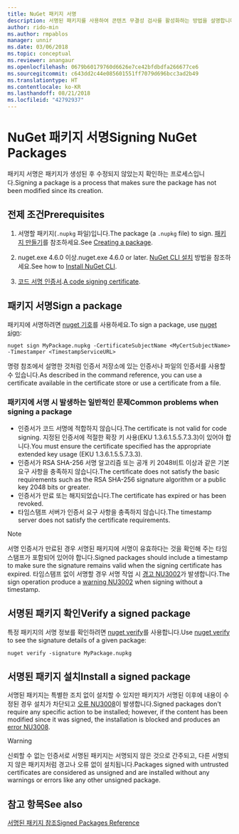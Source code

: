 ```yaml
---
title: NuGet 패키지 서명
description: 서명된 패키지를 사용하여 콘텐츠 무결성 검사를 활성화하는 방법을 설명합니다.
author: rido-min
ms.author: rmpablos
manager: unnir
ms.date: 03/06/2018
ms.topic: conceptual
ms.reviewer: anangaur
ms.openlocfilehash: 0679b60179760d6626e7ce42bfdbdfa266677ce6
ms.sourcegitcommit: c643dd2c44e085601551ff7079d696bcc3ad2b49
ms.translationtype: HT
ms.contentlocale: ko-KR
ms.lasthandoff: 08/21/2018
ms.locfileid: "42792937"
---
```

# <a name="signing-nuget-packages"></a><span data-ttu-id="44ad4-103">NuGet 패키지 서명</span><span class="sxs-lookup"><span data-stu-id="44ad4-103">Signing NuGet Packages</span></span>

<span data-ttu-id="44ad4-104">패키지 서명은 패키지가 생성된 후 수정되지 않았는지 확인하는 프로세스입니다.</span><span class="sxs-lookup"><span data-stu-id="44ad4-104">Signing a package is a process that makes sure the package has not been modified since its creation.</span></span>

## <a name="prerequisites"></a><span data-ttu-id="44ad4-105">전제 조건</span><span class="sxs-lookup"><span data-stu-id="44ad4-105">Prerequisites</span></span>

1. <span data-ttu-id="44ad4-106">서명할 패키지(`.nupkg` 파일)입니다.</span><span class="sxs-lookup"><span data-stu-id="44ad4-106">The package (a `.nupkg` file) to sign.</span></span> <span data-ttu-id="44ad4-107">[패키지 만들기](creating-a-package.md)를 참조하세요.</span><span class="sxs-lookup"><span data-stu-id="44ad4-107">See [Creating a package](creating-a-package.md).</span></span>

1. <span data-ttu-id="44ad4-108">nuget.exe 4.6.0 이상.</span><span class="sxs-lookup"><span data-stu-id="44ad4-108">nuget.exe 4.6.0 or later.</span></span> <span data-ttu-id="44ad4-109">[NuGet CLI 설치](../install-nuget-client-tools.md#nugetexe-cli) 방법을 참조하세요.</span><span class="sxs-lookup"><span data-stu-id="44ad4-109">See how to [Install NuGet CLI](../install-nuget-client-tools.md#nugetexe-cli).</span></span>

1. <span data-ttu-id="44ad4-110">[코드 서명 인증서](../reference/signed-packages-reference.md#get-a-code-signing-certificate).</span><span class="sxs-lookup"><span data-stu-id="44ad4-110">[A code signing certificate](../reference/signed-packages-reference.md#get-a-code-signing-certificate).</span></span>

## <a name="sign-a-package"></a><span data-ttu-id="44ad4-111">패키지 서명</span><span class="sxs-lookup"><span data-stu-id="44ad4-111">Sign a package</span></span>

<span data-ttu-id="44ad4-112">패키지에 서명하려면 [nuget 기호](../tools/cli-ref-sign.md)를 사용하세요.</span><span class="sxs-lookup"><span data-stu-id="44ad4-112">To sign a package, use [nuget sign](../tools/cli-ref-sign.md):</span></span>

```cli
nuget sign MyPackage.nupkg -CertificateSubjectName <MyCertSubjectName> -Timestamper <TimestampServiceURL>
```

<span data-ttu-id="44ad4-113">명령 참조에서 설명한 것처럼 인증서 저장소에 있는 인증서나 파일의 인증서를 사용할 수 있습니다.</span><span class="sxs-lookup"><span data-stu-id="44ad4-113">As described in the command reference, you can use a certificate available in the certificate store or use a certificate from a file.</span></span>

### <a name="common-problems-when-signing-a-package"></a><span data-ttu-id="44ad4-114">패키지에 서명 시 발생하는 일반적인 문제</span><span class="sxs-lookup"><span data-stu-id="44ad4-114">Common problems when signing a package</span></span>

- <span data-ttu-id="44ad4-115">인증서가 코드 서명에 적합하지 않습니다.</span><span class="sxs-lookup"><span data-stu-id="44ad4-115">The certificate is not valid for code signing.</span></span> <span data-ttu-id="44ad4-116">지정된 인증서에 적절한 확장 키 사용(EKU 1.3.6.1.5.5.7.3.3)이 있어야 합니다.</span><span class="sxs-lookup"><span data-stu-id="44ad4-116">You must ensure the certificate specified has the appropriate extended key usage (EKU 1.3.6.1.5.5.7.3.3).</span></span>
- <span data-ttu-id="44ad4-117">인증서가 RSA SHA-256 서명 알고리즘 또는 공개 키 2048비트 이상과 같은 기본 요구 사항을 충족하지 않습니다.</span><span class="sxs-lookup"><span data-stu-id="44ad4-117">The certificate does not satisfy the basic requirements such as the RSA SHA-256 signature algorithm or a public key 2048 bits or greater.</span></span>
- <span data-ttu-id="44ad4-118">인증서가 만료 또는 해지되었습니다.</span><span class="sxs-lookup"><span data-stu-id="44ad4-118">The certificate has expired or has been revoked.</span></span>
- <span data-ttu-id="44ad4-119">타임스탬프 서버가 인증서 요구 사항을 충족하지 않습니다.</span><span class="sxs-lookup"><span data-stu-id="44ad4-119">The timestamp server does not satisfy the certificate requirements.</span></span>

> [!Note]
> <span data-ttu-id="44ad4-120">서명 인증서가 만료된 경우 서명된 패키지에 서명이 유효하다는 것을 확인해 주는 타임스탬프가 포함되어 있어야 합니다.</span><span class="sxs-lookup"><span data-stu-id="44ad4-120">Signed packages should include a timestamp to make sure the signature remains valid when the signing certificate has expired.</span></span> <span data-ttu-id="44ad4-121">타임스탬프 없이 서명할 경우 서명 작업 시 [경고 NU3002](../reference/errors-and-warnings/NU3002.md)가 발생합니다.</span><span class="sxs-lookup"><span data-stu-id="44ad4-121">The sign operation produce a [warning NU3002](../reference/errors-and-warnings/NU3002.md) when signing without a timestamp.</span></span>

## <a name="verify-a-signed-package"></a><span data-ttu-id="44ad4-122">서명된 패키지 확인</span><span class="sxs-lookup"><span data-stu-id="44ad4-122">Verify a signed package</span></span>

<span data-ttu-id="44ad4-123">특정 패키지의 서명 정보를 확인하려면 [nuget verify](../tools/cli-ref-verify.md)를 사용합니다.</span><span class="sxs-lookup"><span data-stu-id="44ad4-123">Use [nuget verify](../tools/cli-ref-verify.md) to see the signature details of a given package:</span></span>

```cli
nuget verify -signature MyPackage.nupkg
```

## <a name="install-a-signed-package"></a><span data-ttu-id="44ad4-124">서명된 패키지 설치</span><span class="sxs-lookup"><span data-stu-id="44ad4-124">Install a signed package</span></span>

<span data-ttu-id="44ad4-125">서명된 패키지는 특별한 조치 없이 설치할 수 있지만 패키지가 서명된 이후에 내용이 수정된 경우 설치가 차단되고 [오류 NU3008](../reference/errors-and-warnings/NU3008.md)이 발생합니다.</span><span class="sxs-lookup"><span data-stu-id="44ad4-125">Signed packages don't require any specific action to be installed; however, if the content has been modified since it was signed, the installation is blocked and produces an [error NU3008](../reference/errors-and-warnings/NU3008.md).</span></span>

> [!Warning]
> <span data-ttu-id="44ad4-126">신뢰할 수 없는 인증서로 서명된 패키지는 서명되지 않은 것으로 간주되고, 다른 서명되지 않은 패키지처럼 경고나 오류 없이 설치됩니다.</span><span class="sxs-lookup"><span data-stu-id="44ad4-126">Packages signed with untrusted certificates are considered as unsigned and are installed without any warnings or errors like any other unsigned package.</span></span>

## <a name="see-also"></a><span data-ttu-id="44ad4-127">참고 항목</span><span class="sxs-lookup"><span data-stu-id="44ad4-127">See also</span></span>

[<span data-ttu-id="44ad4-128">서명된 패키지 참조</span><span class="sxs-lookup"><span data-stu-id="44ad4-128">Signed Packages Reference</span></span>](../reference/Signed-Packages-Reference.md)
